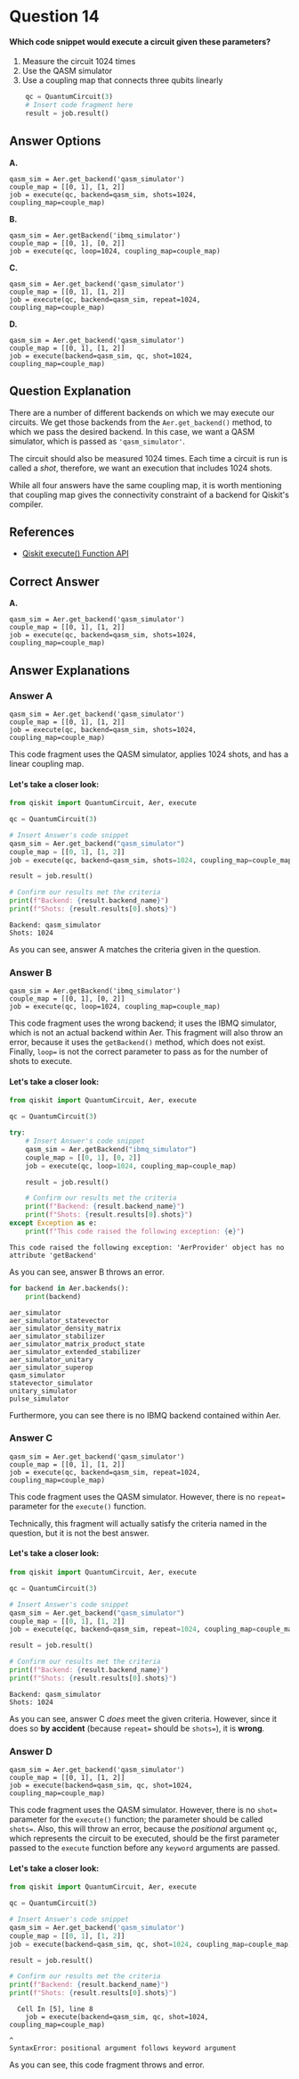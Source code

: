 # Question 14

#### Which code snippet would execute a circuit given these parameters?

1. Measure the circuit 1024 times
2. Use the QASM simulator
3. Use a coupling map that connects three qubits linearly

```python
    qc = QuantumCircuit(3)
    # Insert code fragment here
    result = job.result()
```

## Answer Options

**A.**

    qasm_sim = Aer.get_backend('qasm_simulator')
    couple_map = [[0, 1], [1, 2]]
    job = execute(qc, backend=qasm_sim, shots=1024, coupling_map=couple_map)
**B.**

    qasm_sim = Aer.getBackend('ibmq_simulator')
    couple_map = [[0, 1], [0, 2]]
    job = execute(qc, loop=1024, coupling_map=couple_map)
**C.**
    
    qasm_sim = Aer.get_backend('qasm_simulator')
    couple_map = [[0, 1], [1, 2]]
    job = execute(qc, backend=qasm_sim, repeat=1024, coupling_map=couple_map)
**D.**

    qasm_sim = Aer.get_backend('qasm_simulator')
    couple_map = [[0, 1], [1, 2]]
    job = execute(backend=qasm_sim, qc, shot=1024, coupling_map=couple_map)

## Question Explanation

There are a number of different backends on which we may execute our circuits.
We get those backends from the `Aer.get_backend()` method, to which we pass the desired backend.
In this case, we want a QASM simulator, which is passed as `'qasm_simulator'`.

The circuit should also be measured 1024 times.
Each time a circuit is run is called a *shot*, therefore, we want an execution that includes 1024 shots.

While all four answers have the same coupling map, it is worth mentioning that coupling map gives the connectivity constraint of a backend for Qiskit's compiler.

## References

* [Qiskit execute() Function API](https://qiskit.org/documentation/apidoc/execute.html?highlight=execute#qiskit.execute_function.execute)

## Correct Answer

**A.**

    qasm_sim = Aer.get_backend('qasm_simulator')
    couple_map = [[0, 1], [1, 2]]
    job = execute(qc, backend=qasm_sim, shots=1024, coupling_map=couple_map)

## Answer Explanations

### Answer A

`qasm_sim = Aer.get_backend('qasm_simulator')`  
`couple_map = [[0, 1], [1, 2]]`  
`job = execute(qc, backend=qasm_sim, shots=1024, coupling_map=couple_map)`  

This code fragment uses the QASM simulator, applies 1024 shots, and has a linear coupling map.

#### Let's take a closer look:


```python
from qiskit import QuantumCircuit, Aer, execute

qc = QuantumCircuit(3)

# Insert Answer's code snippet
qasm_sim = Aer.get_backend("qasm_simulator")
couple_map = [[0, 1], [1, 2]]
job = execute(qc, backend=qasm_sim, shots=1024, coupling_map=couple_map)

result = job.result()

# Confirm our results met the criteria
print(f"Backend: {result.backend_name}")
print(f"Shots: {result.results[0].shots}")
```

    Backend: qasm_simulator
    Shots: 1024


As you can see, answer A matches the criteria given in the question.

### Answer B

`qasm_sim = Aer.getBackend('ibmq_simulator')`  
`couple_map = [[0, 1], [0, 2]]`  
`job = execute(qc, loop=1024, coupling_map=couple_map)`

This code fragment uses the wrong backend; it uses the IBMQ simulator, which is not an actual backend within Aer.
This fragment will also throw an error, because it uses the `getBackend()` method, which does not exist.
Finally, `loop=` is not the correct parameter to pass as for the number of shots to execute.

#### Let's take a closer look:


```python
from qiskit import QuantumCircuit, Aer, execute

qc = QuantumCircuit(3)

try:
    # Insert Answer's code snippet
    qasm_sim = Aer.getBackend("ibmq_simulator")
    couple_map = [[0, 1], [0, 2]]
    job = execute(qc, loop=1024, coupling_map=couple_map)

    result = job.result()

    # Confirm our results met the criteria
    print(f"Backend: {result.backend_name}")
    print(f"Shots: {result.results[0].shots}")
except Exception as e:
    print(f"This code raised the following exception: {e}")
```

    This code raised the following exception: 'AerProvider' object has no attribute 'getBackend'


As you can see, answer B throws an error.


```python
for backend in Aer.backends():
    print(backend)
```

    aer_simulator
    aer_simulator_statevector
    aer_simulator_density_matrix
    aer_simulator_stabilizer
    aer_simulator_matrix_product_state
    aer_simulator_extended_stabilizer
    aer_simulator_unitary
    aer_simulator_superop
    qasm_simulator
    statevector_simulator
    unitary_simulator
    pulse_simulator


Furthermore, you can see there is no IBMQ backend contained within Aer.

### Answer C

`qasm_sim = Aer.get_backend('qasm_simulator')`  
`couple_map = [[0, 1], [1, 2]]`  
`job = execute(qc, backend=qasm_sim, repeat=1024, coupling_map=couple_map)`  

This code fragment uses the QASM simulator.
However, there is no `repeat=` parameter for the `execute()` function.

Technically, this fragment will actually satisfy the criteria named in the question, but it is not the best answer.

#### Let's take a closer look:


```python
from qiskit import QuantumCircuit, Aer, execute

qc = QuantumCircuit(3)

# Insert Answer's code snippet
qasm_sim = Aer.get_backend("qasm_simulator")
couple_map = [[0, 1], [1, 2]]
job = execute(qc, backend=qasm_sim, repeat=1024, coupling_map=couple_map)

result = job.result()

# Confirm our results met the criteria
print(f"Backend: {result.backend_name}")
print(f"Shots: {result.results[0].shots}")
```

    Backend: qasm_simulator
    Shots: 1024


As you can see, answer C _does_ meet the given criteria.
However, since it does so __by accident__ (because `repeat=` should be `shots=`), it is __wrong__.

### Answer D

`qasm_sim = Aer.get_backend('qasm_simulator')`  
`couple_map = [[0, 1], [1, 2]]`  
`job = execute(backend=qasm_sim, qc, shot=1024, coupling_map=couple_map)`  

This code fragment uses the QASM simulator.
However, there is no `shot=` parameter for the `execute()` function; the parameter should be called `shots=`.
Also, this will throw an error, because the *positional* argument `qc`, which represents the circuit to be executed, should be the first parameter passed to the `execute` function before any `keyword` arguments are passed.

#### Let's take a closer look:


```python
from qiskit import QuantumCircuit, Aer, execute

qc = QuantumCircuit(3)

# Insert Answer's code snippet
qasm_sim = Aer.get_backend('qasm_simulator')
couple_map = [[0, 1], [1, 2]]
job = execute(backend=qasm_sim, qc, shot=1024, coupling_map=couple_map)

result = job.result()

# Confirm our results met the criteria
print(f"Backend: {result.backend_name}")
print(f"Shots: {result.results[0].shots}")
```


      Cell In [5], line 8
        job = execute(backend=qasm_sim, qc, shot=1024, coupling_map=couple_map)
                                                                              ^
    SyntaxError: positional argument follows keyword argument



As you can see, this code fragment throws and error.
